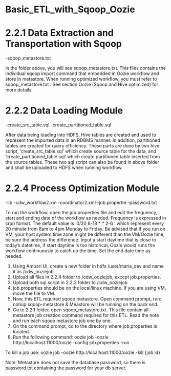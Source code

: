 # Basic_ETL_with_Sqoop_Oozie

# 2.2.1 Data Extraction and Transportation with Sqoop
-sqoop_metastore.txt

In the folder above, you will see sqoop_metastore.txt. This files contains the individual sqoop import command that embedded in Oozie workflow and store in metastore. When running optimized workflow, you must refer to sqoop_metastore.txt . See section Oozie (Sqoop and Hive optimized) for more details.

# 2.2.2 Data Loading Module
-create_src_table.sql
-create_partitioned_table.sql

After data being loading into HDFS, Hive tables are created and used to represent the imported data in an RDBMS manner. In addition, partitioned tables are created for query efficiency. These parts are done by two hive script, ‘create_src_table.sql’ which create source table for the data, and ‘create_partitioned_table.sql’ which create partitioned table inserted from the source tables. These two sql script can also be found in above folder and shall be uploaded to HDFS when running workflow.

# 2.2.4 Process Optimization Module
-lib
-cdw_workflow2.xm
-coordinator2.xml
-job.propertie
-password.txt

To run the workflow, open the job.properties file and edit the frequency, start and ending date of the workflow as needed. Frequency is expressed in cron format. The default value is ‘0/20 8-18 * * 2-6 ’ which represent every 20 minute from 8am to 4pm Monday to Friday. Be advised that if you run on VM, your host system time zone might be different than the VM/Oozie time, be sure the address the difference. Input a start daytime that is close to today’s datetime, if start daytime is too historical, Oozie would runs the workflow continuously to catch up the time. 
Set the end date time as needed.

1)	Using Ambari UI, create a new folder in hdfs /user/maria_dev and name it as /cdw_ooziejob
2)	Upload all files in 2.2.4 folder to /cdw_ooziejob, except job.properties.
3)	Upload both sql script in 2.2.2 folder to /cdw_ooziejob
4)	job.properties should be on the local/linux machine. If you are using VM, move the file to VM.
5)	Now, this ETL required sqoop metastore. Open command prompt, run: 
nohup sqoop-metastore &
		Meastore will be running on the back end. 
6)	Go to 2.2.1 folder, open sqoop_metastore.txt. This file contain all metastore job creation command required for this ETL. Read the note and run each sqoop metastore job one by one. 
7)	On the command prompt, cd to the directory where job.properties is located. 
8)	Run the following command:
oozie job   -oozie http://localhost:11000/oozie  -config  job.properties  -run

To kill a job use: oozie job -oozie http://localhost:11000/oozie -kill {job id}

Note: Metastore does not save the database password, so there is password.txt containing the password for your db server.
